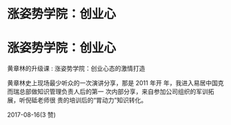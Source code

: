 # 涨姿势学院：创业心

# 涨姿势学院：创业心

黄章林的升级课 : 涨姿势学院：创业心态的激情打造

黄章林史上现场最少听众的一次演讲分享，那是 2011 年开 年，我进入易居中国克而瑞总部做知识管理负责人后的第一 次内部分享，来自参加公司组织的军训拓展，听倪砥老师很 贵的培训后的“胃动力”知识转化。

2017-08-16(3 赞)